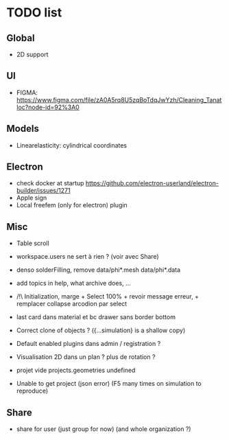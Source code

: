 # TODO list

## Global

- 2D support

## UI

- FIGMA: https://www.figma.com/file/zA0A5rq8U5zqBoTdqJwYzh/Cleaning_Tanatloc?node-id=92%3A0

## Models

- Linearelasticity: cylindrical coordinates

## Electron

- check docker at startup https://github.com/electron-userland/electron-builder/issues/1271
- Apple sign
- Local freefem (only for electron) plugin

## Misc

- Table scroll

- workspace.users ne sert à rien ? (voir avec Share)

- denso solderFilling, remove data/phi\*.mesh data/phi\*.data

- add topics in help, what archive does, ...

- /!\ Initialization, marge + Select 100% + revoir message erreur, + remplacer collapse arcodion par select

- last card dans material et bc drawer sans border bottom

- Correct clone of objects ? ({...simulation} is a shallow copy)

- Default enabled plugins dans admin / registration ?

- Visualisation 2D dans un plan ? plus de rotation ?

- projet vide projects.geometries undefined

- Unable to get project (json error) (F5 many times on simulation to reproduce)

## Share

- share for user (just group for now) (and whole organization ?)
